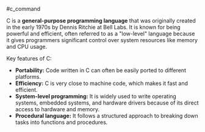 #c_command

C is a **general-purpose programming language** that was originally created in the early 1970s by Dennis Ritchie at Bell Labs. It is known for being powerful and efficient, often referred to as a "low-level" language because it gives programmers significant control over system resources like memory and CPU usage.

Key features of C:

- **Portability:** Code written in C can often be easily ported to different platforms.
- **Efficiency:** C is very close to machine code, which makes it fast and efficient.
- **System-level programming:** It is widely used to write operating systems, embedded systems, and hardware drivers because of its direct access to hardware and memory.
- **Procedural language:** It follows a structured approach to breaking down tasks into functions and procedures.